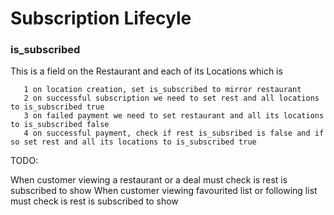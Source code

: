 # Subscription Lifecyle

### is_subscribed

This is a field on the Restaurant and each of its Locations which is

```
   1 on location creation, set is_subscribed to mirror restaurant
   2 on successful subscription we need to set rest and all locations to is_subscribed true
   3 on failed payment we need to set restaurant and all its locations to is_subscribed false
   4 on successful payment, check if rest is_subsribed is false and if so set rest and all its locations to is_subscribed true
```

TODO:

When customer viewing a restaurant or a deal must check is rest is subscribed to show
When customer viewing favourited list or following list must check is rest is subscribed to show
